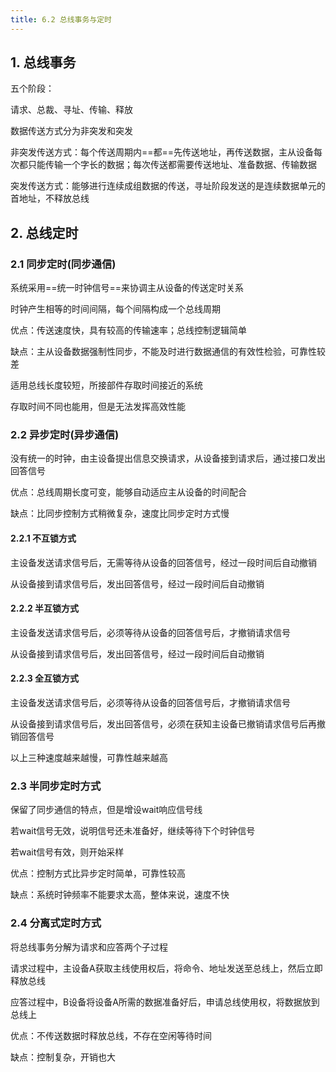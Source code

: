 ```yaml
---
title: 6.2 总线事务与定时
---
```


## 1. 总线事务


五个阶段：

请求、总裁、寻址、传输、释放

数据传送方式分为非突发和突发

非突发传送方式：每个传送周期内==都==先传送地址，再传送数据，主从设备每次都只能传输一个字长的数据；每次传送都需要传送地址、准备数据、传输数据

突发传送方式：能够进行连续成组数据的传送，寻址阶段发送的是连续数据单元的首地址，不释放总线

## 2. 总线定时

### 2.1 同步定时(同步通信)

系统采用==统一时钟信号==来协调主从设备的传送定时关系

时钟产生相等的时间间隔，每个间隔构成一个总线周期

优点：传送速度快，具有较高的传输速率；总线控制逻辑简单

缺点：主从设备数据强制性同步，不能及时进行数据通信的有效性检验，可靠性较差

适用总线长度较短，所接部件存取时间接近的系统

存取时间不同也能用，但是无法发挥高效性能

### 2.2 异步定时(异步通信)

没有统一的时钟，由主设备提出信息交换请求，从设备接到请求后，通过接口发出回答信号

优点：总线周期长度可变，能够自动适应主从设备的时间配合

缺点：比同步控制方式稍微复杂，速度比同步定时方式慢

#### 2.2.1 不互锁方式

主设备发送请求信号后，无需等待从设备的回答信号，经过一段时间后自动撤销

从设备接到请求信号后，发出回答信号，经过一段时间后自动撤销

#### 2.2.2 半互锁方式

主设备发送请求信号后，必须等待从设备的回答信号后，才撤销请求信号

从设备接到请求信号后，发出回答信号，经过一段时间后自动撤销

#### 2.2.3 全互锁方式

主设备发送请求信号后，必须等待从设备的回答信号后，才撤销请求信号

从设备接到请求信号后，发出回答信号，必须在获知主设备已撤销请求信号后再撤销回答信号

以上三种速度越来越慢，可靠性越来越高

### 2.3 半同步定时方式

保留了同步通信的特点，但是增设wait响应信号线

若wait信号无效，说明信号还未准备好，继续等待下个时钟信号

若wait信号有效，则开始采样

优点：控制方式比异步定时简单，可靠性较高

缺点：系统时钟频率不能要求太高，整体来说，速度不快

### 2.4 分离式定时方式

将总线事务分解为请求和应答两个子过程

请求过程中，主设备A获取主线使用权后，将命令、地址发送至总线上，然后立即释放总线

应答过程中，B设备将设备A所需的数据准备好后，申请总线使用权，将数据放到总线上

优点：不传送数据时释放总线，不存在空闲等待时间

缺点：控制复杂，开销也大










